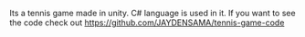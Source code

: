 Its a tennis game made in unity.
C# language is used in it.
If you want to see the code check out https://github.com/JAYDENSAMA/tennis-game-code

